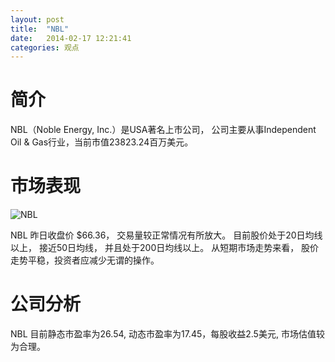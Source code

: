 ```yaml
---
layout: post
title:  "NBL"
date:   2014-02-17 12:21:41
categories: 观点
---
```


# 简介
NBL（Noble Energy, Inc.）是USA著名上市公司，
公司主要从事Independent Oil & Gas行业，当前市值23823.24百万美元。

# 市场表现

![NBL](http://finviz.com/chart.ashx?t=NBL&ty=c&ta=1&p=d&s=l)

NBL 昨日收盘价 $66.36，
交易量较正常情况有所放大。
目前股价处于20日均线以上，
接近50日均线，
并且处于200日均线以上。
从短期市场走势来看，
股价走势平稳，投资者应减少无谓的操作。

# 公司分析
NBL 目前静态市盈率为26.54, 动态市盈率为17.45，每股收益2.5美元,
市场估值较为合理。
